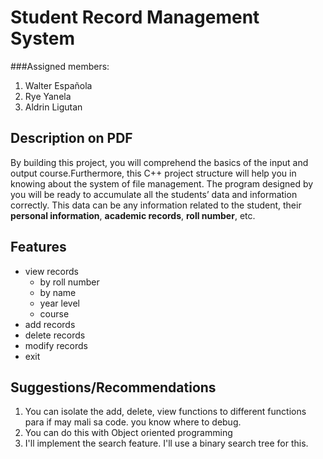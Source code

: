 # Student Record Management System

###Assigned members:

1. Walter Española
2. Rye Yanela
3. Aldrin Ligutan

## Description on PDF
By building this project, you will comprehend the basics of the input and output course.Furthermore, this C++ project structure will help you in knowing about the system of file management. The program designed by you will be ready to accumulate all the students’ data and information correctly. This data can be any information related to the student, their **personal information**, **academic records**, **roll number**, etc.

## Features
 - view records
    - by roll number
    - by name
    - year level
    - course
- add records
- delete records
- modify records
- exit

## Suggestions/Recommendations
1. You can isolate the add, delete, view functions to different functions para if may mali sa code. you know where to debug.
1. You can do this with Object oriented programming
1. I'll implement the search feature. I'll use a binary search tree for this.
